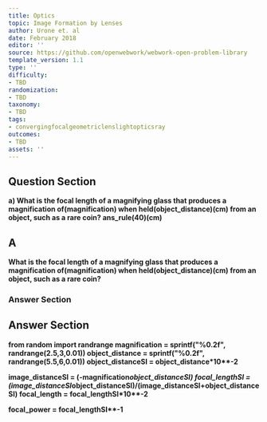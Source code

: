 ```yaml
---
title: Optics
topic: Image Formation by Lenses
author: Urone et. al
date: February 2018
editor: ''
source: https://github.com/openwebwork/webwork-open-problem-library
template_version: 1.1
type: ''
difficulty:
- TBD
randomization:
- TBD
taxonomy:
- TBD
tags:
- convergingfocalgeometriclenslightopticsray
outcomes:
- TBD
assets: ''
---
```


## Question Section 

<b>
a) What is the focal length of a magnifying glass that produces a magnification of(magnification) when held(object_distance)(cm) from an object, such as a rare coin?
ans_rule(40)(cm)

## A
What is the focal length of a magnifying glass that produces a magnification of(magnification) when held(object_distance)(cm) from an object, such as a rare coin?
### Answer Section


## Answer Section

from random import randrange
magnification = sprintf("%0.2f", randrange(2.5,3,0.01))
object_distance = sprintf("%0.2f", randrange(5.5,6,0.01))
object_distanceSI = object_distance*10**-2

image_distanceSI = (-magnification*object_distanceSI)
focal_lengthSI = (image_distanceSI*object_distanceSI)/(image_distanceSI+object_distanceSI)
focal_length = focal_lengthSI*10**-2

focal_power = focal_lengthSI**-1